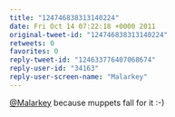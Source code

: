 ```yaml
---
title: "124746838313140224"
date: Fri Oct 14 07:22:18 +0000 2011
original-tweet-id: "124746838313140224"
retweets: 0
favorites: 0
reply-tweet-id: "124633776407068674"
reply-user-id: "34163"
reply-user-screen-name: "Malarkey"
---
```

<a href="https://twitter.com/Malarkey">@Malarkey</a> because muppets fall for it :-)
